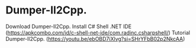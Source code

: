 # Dumper-Il2Cpp.
Download Dumper-Il2Cpp.
Install C# Shell .NET IDE (https://apkcombo.com/id/c-shell-net-ide/com.radinc.csharpshell/)
Tutorial Dumper-Il2Cpp. (https://youtu.be/ebOBD7iXlvg?si=SHrYFbB02p2NkcAA)
